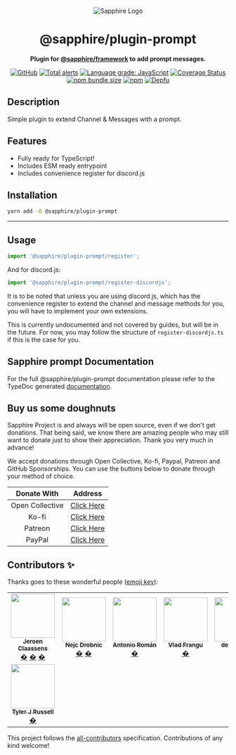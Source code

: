 <div align="center">

![Sapphire Logo](https://cdn.skyra.pw/gh-assets/sapphire.png)

# @sapphire/plugin-prompt

**Plugin for <a href="https://github.com/sapphire-project/framework">@sapphire/framework</a> to add prompt messages.**

[![GitHub](https://img.shields.io/github/license/sapphire-project/plugins)](https://github.com/sapphire-project/plugins/blob/main/LICENSE.md)
[![Total alerts](https://img.shields.io/lgtm/alerts/g/sapphire-project/plugins.svg?logo=lgtm&logoWidth=18)](https://lgtm.com/projects/g/sapphire-project/plugins/alerts/)
[![Language grade: JavaScript](https://img.shields.io/lgtm/grade/javascript/g/sapphire-project/plugins.svg?logo=lgtm&logoWidth=18)](https://lgtm.com/projects/g/sapphire-project/plugins/context:javascript)
[![Coverage Status](https://coveralls.io/repos/github/sapphire-project/plugins/badge.svg?branch=main)](https://coveralls.io/github/sapphire-project/plugins?branch=main)
[![npm bundle size](https://img.shields.io/bundlephobia/min/@sapphire/plugin-in17n?logo=webpack&style=flat-square)](https://bundlephobia.com/result?p=@sapphire/plugin-in17n)
[![npm](https://img.shields.io/npm/v/@sapphire/plugin-in17n?color=crimson&logo=npm&style=flat-square)](https://www.npmjs.com/package/@sapphire/plugin-in17n)
[![Depfu](https://badges.depfu.com/badges/11bbf7392987e6fd51fc6559e1d42dfc/count.svg)](https://depfu.com/github/sapphire-project/plugins?project_id=15201)

</div>

## Description

Simple plugin to extend Channel & Messages with a prompt.

## Features

-   Fully ready for TypeScript!
-   Includes ESM ready entrypoint
-   Includes convenience register for discord.js

## Installation

```sh
yarn add -D @sapphire/plugin-prompt
```

---

## Usage

```typescript
import '@sapphire/plugin-prompt/register';
```

And for discord.js:

```typescript
import '@sapphire/plugin-prompt/register-discordjs';
```

It is to be noted that unless you are using discord.js, which has the convenience register to extend the channel and message methods for you, you will have to implement your own extensions.

This is currently undocumented and not covered by guides, but will be in the future. For now, you may follow the structure of `register-discordjs.ts` if this is the case for you.

## Sapphire prompt Documentation

For the full @sapphire/plugin-prompt documentation please refer to the TypeDoc generated [documentation](https://sapphire-project.github.io/plugins/modules/_sapphire_plugin_prompt.html).

## Buy us some doughnuts

Sapphire Project is and always will be open source, even if we don't get donations. That being said, we know there are amazing people who may still want to donate just to show their appreciation. Thank you very much in advance!

We accept donations through Open Collective, Ko-fi, Paypal, Patreon and GitHub Sponsorships. You can use the buttons below to donate through your method of choice.

|   Donate With   |                                             Address                                              |
| :-------------: | :----------------------------------------------------------------------------------------------: |
| Open Collective |                    [Click Here](https://opencollective.com/sapphire-project)                     |
|      Ko-fi      |                         [Click Here](https://ko-fi.com/sapphireproject)                          |
|     Patreon     |                      [Click Here](https://www.patreon.com/sapphire_project)                      |
|     PayPal      | [Click Here](https://www.paypal.com/cgi-bin/webscr?cmd=_s-xclick&hosted_button_id=SP738BQTQQYZY) |

## Contributors ✨

Thanks goes to these wonderful people ([emoji key](https://allcontributors.org/docs/en/emoji-key)):

<!-- ALL-CONTRIBUTORS-LIST:START - Do not remove or modify this section -->
<!-- prettier-ignore-start -->
<!-- markdownlint-disable -->
<table>
  <tr>
    <td align="center"><a href="https://favware.tech/"><img src="https://avatars3.githubusercontent.com/u/4019718?v=4?s=100" width="100px;" alt=""/><br /><sub><b>Jeroen Claassens</b></sub></a><br /><a href="https://github.com/sapphire-project/plugins/commits?author=Favna" title="Code">�</a> <a href="#infra-Favna" title="Infrastructure (Hosting, Build-Tools, etc)">�</a> <a href="#projectManagement-Favna" title="Project Management">�</a></td>
    <td align="center"><a href="https://quantumlytangled.com"><img src="https://avatars1.githubusercontent.com/u/7919610?v=4?s=100" width="100px;" alt=""/><br /><sub><b>Nejc Drobnic</b></sub></a><br /><a href="https://github.com/sapphire-project/plugins/commits?author=QuantumlyTangled" title="Code">�</a> <a href="https://github.com/sapphire-project/plugins/commits?author=QuantumlyTangled" title="Documentation">�</a></td>
    <td align="center"><a href="https://github.com/kyranet"><img src="https://avatars0.githubusercontent.com/u/24852502?v=4?s=100" width="100px;" alt=""/><br /><sub><b>Antonio Román</b></sub></a><br /><a href="https://github.com/sapphire-project/plugins/commits?author=kyranet" title="Code">�</a></td>
    <td align="center"><a href="https://github.com/vladfrangu"><img src="https://avatars3.githubusercontent.com/u/17960496?v=4?s=100" width="100px;" alt=""/><br /><sub><b>Vlad Frangu</b></sub></a><br /><a href="https://github.com/sapphire-project/plugins/pulls?q=is%3Apr+reviewed-by%3Avladfrangu" title="Reviewed Pull Requests">�</a></td>
    <td align="center"><a href="https://github.com/apps/depfu"><img src="https://avatars3.githubusercontent.com/in/715?v=4?s=100" width="100px;" alt=""/><br /><sub><b>depfu[bot]</b></sub></a><br /><a href="#maintenance-depfu[bot]" title="Maintenance">�</a></td>
    <td align="center"><a href="https://github.com/apps/dependabot"><img src="https://avatars0.githubusercontent.com/in/29110?v=4?s=100" width="100px;" alt=""/><br /><sub><b>dependabot[bot]</b></sub></a><br /><a href="#maintenance-dependabot[bot]" title="Maintenance">�</a></td>
    <td align="center"><a href="https://github.com/apps/allcontributors"><img src="https://avatars0.githubusercontent.com/in/23186?v=4?s=100" width="100px;" alt=""/><br /><sub><b>allcontributors[bot]</b></sub></a><br /><a href="https://github.com/sapphire-project/plugins/commits?author=allcontributors[bot]" title="Documentation">�</a></td>
  </tr>
  <tr>
    <td align="center"><a href="https://github.com/Nytelife26"><img src="https://avatars1.githubusercontent.com/u/22531310?v=4?s=100" width="100px;" alt=""/><br /><sub><b>Tyler J Russell</b></sub></a><br /><a href="https://github.com/sapphire-project/plugins/commits?author=Nytelife26" title="Code">�</a></td>
  </tr>
</table>

<!-- markdownlint-restore -->
<!-- prettier-ignore-end -->

<!-- ALL-CONTRIBUTORS-LIST:END -->

This project follows the [all-contributors](https://github.com/all-contributors/all-contributors) specification. Contributions of any kind welcome!

